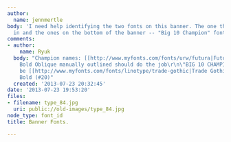 ```yaml
---
author:
  name: jennmertle
body: 'I need help identifying the two fonts on this banner. The one their names are
  in and the ones on the bottom of the banner -- "Big 10 Champion" font. '
comments:
- author:
    name: Ryuk
  body: "Champion names: [[http://www.myfonts.com/fonts/urw/futura|Futura]] Extra
    Bold Oblique manually outlined should do the job\r\n\"BIG 10 CHAMPION\": could
    be [[http://www.myfonts.com/fonts/linotype/trade-gothic|Trade Gothic]] Condensed
    Bold (#20)"
  created: '2013-07-23 20:32:45'
date: '2013-07-23 19:53:20'
files:
- filename: type_84.jpg
  uri: public://old-images/type_84.jpg
node_type: font_id
title: Banner Fonts.

---
```

